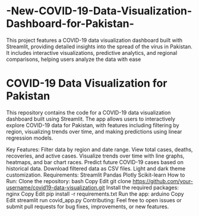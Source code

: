 # -New-COVID-19-Data-Visualization-Dashboard-for-Pakistan-
This project features a COVID-19 data visualization dashboard built with Streamlit, providing detailed insights into the spread of the virus in Pakistan. It includes interactive visualizations, predictive analytics, and regional comparisons, helping users analyze the data with ease
# COVID-19 Data Visualization for Pakistan

This repository contains the code for a COVID-19 data visualization dashboard built using Streamlit. The app allows users to interactively explore COVID-19 data for Pakistan, with features including filtering by region, visualizing trends over time, and making predictions using linear regression models.

Key Features:
Filter data by region and date range.
View total cases, deaths, recoveries, and active cases.
Visualize trends over time with line graphs, heatmaps, and bar chart races.
Predict future COVID-19 cases based on historical data.
Download filtered data as CSV files.
Light and dark theme customization.
Requirements:
Streamlit
Pandas
Plotly
Scikit-learn
How to Run:
Clone the repository:
bash
Copy
Edit
git clone https://github.com/your-username/covid19-data-visualization.git
Install the required packages:
nginx
Copy
Edit
pip install -r requirements.txt
Run the app:
arduino
Copy
Edit
streamlit run covid_app.py
Contributing:
Feel free to open issues or submit pull requests for bug fixes, improvements, or new features.
